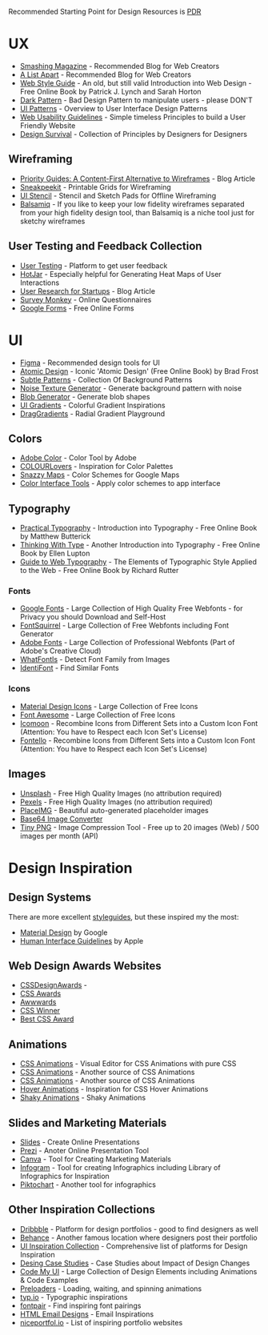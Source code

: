 Recommended Starting Point for Design Resources is [PDR](https://www.productdesignresources.com/)

# UX

* [Smashing Magazine](https://www.smashingmagazine.com/) - Recommended Blog for Web Creators
* [A List Apart](https://alistapart.com/articles/) - Recommended Blog for Web Creators
* [Web Style Guide](https://webstyleguide.com/) - An old, but still valid Introduction into Web Design - Free Online Book by Patrick J. Lynch and Sarah Horton
* [Dark Pattern](https://www.darkpatterns.org/) - Bad Design Pattern to manipulate users - please DON'T
* [UI Patterns](http://ui-patterns.com/patterns) - Overview to User Interface Design Patterns
* [Web Usability Guidelines](https://www.userfocus.co.uk/resources/guidelines.html) - Simple timeless Principles to build a User Friendly Website
* [Design Survival](https://www.richardbaird.co.uk/design-survival) - Collection of Principles by Designers for Designers

## Wireframing

* [Priority Guides: A Content-First Alternative to Wireframes](http://alistapart.com/article/priority-guides-a-content-first-alternative-to-wireframes/) - Blog Article
* [Sneakpeekit](https://sneakpeekit.com/) - Printable Grids for Wireframing
* [UI Stencil](https://www.uistencils.com/) - Stencil and Sketch Pads for Offline Wireframing
* [Balsamiq](https://balsamiq.com/) - If you like to keep your low fidelity wireframes separated from your high fidelity design tool, than Balsamiq is a niche tool just for sketchy wireframes

## User Testing and Feedback Collection

* [User Testing](https://www.usertesting.com/) - Platform to get user feedback
* [HotJar](https://www.hotjar.com/) - Especially helpful for Generating Heat Maps of User Interactions
* [User Research for Startups](https://medium.com/startup-garage-at-station-f/creative-user-research-tactics-for-startups-3742ee522c60) - Blog Article
* [Survey Monkey](https://www.surveymonkey.de/) - Online Questionnaires
* [Google Forms](https://www.google.de/intl/de/forms/about/) - Free Online Forms


# UI

* [Figma](https://www.figma.com/) - Recommended design tools for UI
* [Atomic Design](https://atomicdesign.bradfrost.com/table-of-contents/) - Iconic 'Atomic Design' (Free Online Book) by Brad Frost
* [Subtle Patterns](https://www.toptal.com/designers/subtlepatterns/) - Collection Of Background Patterns
* [Noise Texture Generator](https://www.noisetexturegenerator.com/) - Generate background pattern with noise
* [Blob Generator](https://blobs.app/) - Generate blob shapes
* [UI Gradients](https://uigradients.com/) - Colorful Gradient Inspirations
* [DragGradients](https://uigradients.com/) - Radial Gradient Playground


## Colors

* [Adobe Color](https://color.adobe.com/) - Color Tool by Adobe
* [COLOURLovers](https://www.colourlovers.com/) - Inspiration for Color Palettes
* [Snazzy Maps](https://snazzymaps.com/) - Color Schemes for Google Maps
* [Color Interface Tools](https://material.io/resources/color) - Apply color schemes to app interface



## Typography

* [Practical Typography](https://practicaltypography.com/) - Introduction into Typography - Free Online Book by Matthew Butterick
* [Thinking With Type](http://thinkingwithtype.com/) - Another Introduction into Typography - Free Online Book by Ellen Lupton
* [Guide to Web Typography](http://webtypography.net/toc/) - The Elements of Typographic Style Applied to the Web - Free Online Book by Richard Rutter


### Fonts

* [Google Fonts](https://fonts.google.com/) - Large Collection of High Quality Free Webfonts - for Privacy you should Download and Self-Host
* [FontSquirrel](https://www.fontsquirrel.com/) - Large Collection of Free Webfonts including Font Generator
* [Adobe Fonts](https://fonts.adobe.com/) - Large Collection of Professional Webfonts (Part of Adobe's Creative Cloud)
* [WhatFontIs](https://www.whatfontis.com/) - Detect Font Family from Images
* [IdentiFont](http://www.identifont.com/) - Find Similar Fonts


### Icons

* [Material Design Icons](https://fonts.google.com/icons) - Large Collection of Free Icons
* [Font Awesome](https://fontawesome.com/) - Large Collection of Free Icons
* [Icomoon](https://icomoon.io/app/#/select) - Recombine Icons from Different Sets into a Custom Icon Font (Attention: You have to Respect each Icon Set's License)
* [Fontello](https://fontello.com/) - Recombine Icons from Different Sets into a Custom Icon Font (Attention: You have to Respect each Icon Set's License)


## Images

* [Unsplash](https://unsplash.com/) - Free High Quality Images (no attribution required)
* [Pexels](https://www.pexels.com/) - Free High Quality Images (no attribution required)
* [PlaceIMG](http://placeimg.com/) - Beautiful auto-generated placeholder images
* [Base64 Image Converter](https://www.base64-image.de/) 
* [Tiny PNG](https://tinypng.com/) - Image Compression Tool - Free up to 20 images (Web) / 500 images per month (API)

# Design Inspiration

## Design Systems

There are more excellent [styleguides](http://styleguides.io/), but these inspired my the most:

* [Material Design](https://material.io/design) by Google
* [Human Interface Guidelines](https://developer.apple.com/design/human-interface-guidelines/) by Apple
 
## Web Design Awards Websites

* [CSSDesignAwards](https://www.cssdesignawards.com/) - 
* [CSS Awards](https://css-awards.com/)
* [Awwwards](https://www.awwwards.com/)
* [CSS Winner](https://www.csswinner.com/)
* [Best CSS Award](https://www.bestcssaward.com/)

## Animations

* [CSS Animations](https://animista.net/) - Visual Editor for CSS Animations with pure CSS
* [CSS Animations](https://www.minimamente.com/project/magic/) - Another source of CSS Animations
* [CSS Animations](https://cssanimation.io//) - Another source of CSS Animations
* [Hover Animations](https://ianlunn.github.io/Hover) - Inspiration for CSS Hover Animations
* [Shaky Animations](https://elrumordelaluz.github.io/csshake/) - Shaky Animations


## Slides and Marketing Materials

* [Slides](https://slides.com/) - Create Online Presentations
* [Prezi](https://prezi.com/) - Anoter Online Presentation Tool
* [Canva](https://www.canva.com/) - Tool for Creating Marketing Materials 
* [Infogram](https://infogram.com/) - Tool for creating Infographics including Library of Infographics for Inspiration
* [Piktochart](https://piktochart.com/) - Another tool for infographics

## Other Inspiration Collections

* [Dribbble](https://dribbble.com/) - Platform for design portfolios - good to find designers as well
* [Behance](https://www.behance.net/) - Another famous location where designers post their portfolio
* [UI Inspiration Collection](https://www.productdesignresources.com/ui-design-inspiration-resources) - Comprehensive list of platforms for Design Inspiration
* [Desing Case Studies](https://web.dev/tags/case-study/) - Case Studies about Impact of Design Changes 
* [Code My UI](https://codemyui.com/) - Large Collection of Design Elements including Animations & Code Examples
* [Preloaders](https://icons8.com/preloaders) - Loading, waiting, and spinning animations
* [typ.io](https://typ.io/) - Typographic inspirations
* [fontpair](https://www.fontpair.co/) - Find inspiring font pairings
* [HTML Email Designs](http://htmlemaildesigns.com/) - Email Inspirations
* [niceportfol.io](http://niceportfol.io/) - List of inspiring portfolio websites